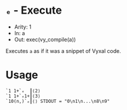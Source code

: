# `ₑ` - Execute

- Arity: 1
- In: a
- Out: exec(vy_compile(a))

Executes `a` as if it was a snippet of Vyxal code.

# Usage

```
`1 1+`ₑ  ║⟨2⟩
`1 1+`ₑ1+║⟨3⟩
`10(n,)`ₑ║⟨⟩ STDOUT = "0\n1\n...\n8\n9"
```

